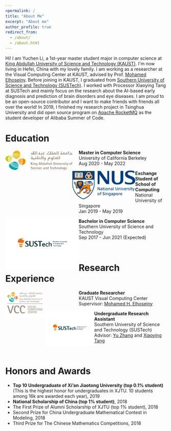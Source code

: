 ```yaml
---
<permalink: /
title: "About Me"
excerpt: "About me"
author_profile: true
redirect_from: 
  - /about/
  - /about.html
---
```



Hi! I am Yuchen Li, a 1st-year master student major in computer science at [King Abdullah University of Science and Technology (KAUST)](https://www.kaust.edu.sa/en). I'm now living in Hefei, China with my lovely family. I am working as a researcher at the Visual Computing Center at KAUST, advised by Prof. [Mohamed Elhoseiny](http://www.mohamed-elhoseiny.com/). Before joining in KAUST, I graduated from [Southern University of Science and Technology (SUSTech)](https://www.sustech.edu.cn/en/). I worked with Processor Xiaoying Tang at SUSTech and mainly focus on the research about the AI-based early diagnosis and prediction of brain disorders and eye diseases. I am proud to be an open-source contributor and I want to make friends with friends all over the world! In 2019, I finished my research project in Tsinghua University and did open source program on [Apache RocketMQ](http://rocketmq.apache.org/) as the student developer of Alibaba Summer of Code. 

<h1 id="education">Education<br /></h1>
<p><img src="../images/KAUST.png" alt="KAUST" style="width:210px;float:left" /></p>
<p style="margin-left:230px"><b>Master in Computer Science</b><br />
University of California Berkeley<br />
Aug 2020 - May 2022</p>
<p><img src="../images/NUS.png" alt="NUS" style="height:90px;float:left" /></p>
<p style="margin-left:230px"><b>Exchange Student of School of Computing</b><br />
National University of Singapore<br />
Jan 2019 - May 2019</p>

<p><img src="../images/SUSTech.png" alt="NUS" width="230px" style="float:left"/></p>
<p style="margin-left:230px"><b>Bachelor in Computer Science</b><br />
Southern University of Science and Technology<br />
Sep 2017 - Jun 2021 (Expected)</p>

<br><p>

<h1 id="research-experience">Research Experience<br /></h1>
<p><img src="../images/VCC.png" alt="VCC" style="height:80px;float:left" /></p>
<p style="margin-left:230px"><b>Graduate Researcher </b><br />
KAUST Visual Computing Center<br />
Supervisor: <a href="http://www.mohamed-elhoseiny.com/">Mohamed H. Elhoseiny</a></p>
<p><img src="../images/SUSTech.png" alt="VCC" style="height:110px;float:left" /></p>
<p style="margin-left:230px"><b>Undergraduate Research Assistant</b><br />
Southern University of Science and Technology (SUSTech)<br />
Advisor: <a href="https://yuzhanghk.github.io/">Yu Zhang</a> and <a href="http://faculty.sustech.edu.cn/tangxy/en/">Xiaoying Tang</a></p>

<br><p>

<h1 id="honors-and-awards">Honors and Awards<br /></h1>
<ul>
  <li><strong>Top 10 Undergraduate of Xi’an Jiaotong University (top 0.1% student)</strong> (This is the highest honor for undergraduates in XJTU. 10 students among 16k are awarded each year), 2019</li>
  <li><strong>National Scholarship of China (top 1% student)</strong>, 2018</li>
  <li>The First Prize of Alumni Scholarship of XJTU (top 1% student), 2018</li>
  <li>Second Prize for China Undergraduate Mathematical Contest in Modeling, 2018</li>
  <li>Third Prize for The Chinese Mathematics Competitions, 2018</li>
</ul>